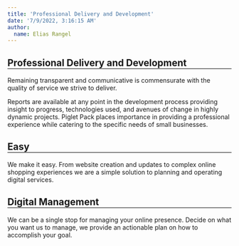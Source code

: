 ```yaml
---
title: 'Professional Delivery and Development'
date: '7/9/2022, 3:16:15 AM'
author:
  name: Elias Rangel
---
```


<h2 style="animation: fadeIn 5s; border-bottom:1px solid black;">Professional Delivery and Development</h2>

Remaining transparent and communicative is commensurate with the quality of service we strive to deliver.

Reports are available at any point in the development process providing insight to progress, technologies used, and avenues of change in highly dynamic projects. Piglet Pack places importance in providing a professional experience while catering to the specific needs of small businesses.

<h2 style="animation: fadeIn 5s; border-bottom:1px solid black;">Easy</h2>

We make it easy. From website creation and updates to complex online shopping experiences we are a simple solution to planning and operating digital services.

<h2 style="animation: fadeIn 5s; border-bottom:1px solid black;">Digital Management</h2>

We can be a single stop for managing your online presence. Decide on what you want us to manage, we provide an actionable plan on how to accomplish your goal.
